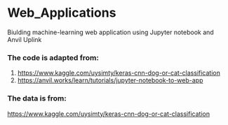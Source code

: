 # Web_Applications
Biulding machine-learning web application using Jupyter notebook and Anvil Uplink

### The code is adapted from:
1. https://www.kaggle.com/uysimty/keras-cnn-dog-or-cat-classification
2. https://anvil.works/learn/tutorials/jupyter-notebook-to-web-app

### The data is from:
https://www.kaggle.com/uysimty/keras-cnn-dog-or-cat-classification
